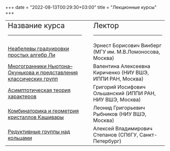﻿+++
date = "2022-08-13T00:29:30+03:00"
title = "Лекционные курсы"
+++

<table style="text-align: left; width: 100%;" cellpadding="2" cellspacing="2">
 <tbody>
<tr>
<td><big><big>Название
курса</big></big>
<hr class="page-header-hr" /></td>
<td><p>&nbsp;</p></td>
<td><big><big>Лектор</big></big>
<hr class="page-header-hr" /></td>
</tr>
<!--
<tr>
<td><a href="2017.vershik.shtml">Интегральное исчисление представлений групп и 1-когомологии</a></td>
<td></td>
<td>Анатолий Моисеевич Вершик (ПОМИ РАН, СПбГУ, Санкт-Петербург)</td>
</tr>
-->
<tr>
<td><a href="2017.vinberg.shtml.html">Неабелевы градуировки простых алгебр Ли</a></td>
<td></td>
<td>Эрнест Борисович Винберг (МГУ им. М.В.Ломоносова, Москва)</td>
</tr>
<tr>
<td><a href="2017.kirichenko.shtml.html">Многогранники Ньютона&ndash;Окунькова и представления классических групп</a></td>
<td></td>
<td>Валентина Алексеевна Кириченко (НИУ ВШЭ, ИППИ РАН, Москва)</td>
</tr>
<tr>
<td><a href="2017.olshanskii.shtml.html">Асимптотическая теория характеров</a></td>
<td></td>
<td>Григорий Иосифович Ольшанский (ИППИ РАН, НИУ ВШЭ, Москва)</td>
</tr>
<tr>
<td><a href="2017.rybnikov.shtml.html">Комбинаторика и геометрия кристаллов Кашивары</a></td>
<td></td>
<td>Леонид Григорьевич Рыбников (НИУ ВШЭ, Москва)</td>
</tr>
<tr>
<td><a href="2017.stepanov.shtml.html">Редуктивные группы над кольцами</a></td>
<td></td>
<td>Алексей Владимирович Степанов (СПбГУ, Санкт-Петербург)</td>
</tr>
</tbody>
</table>
